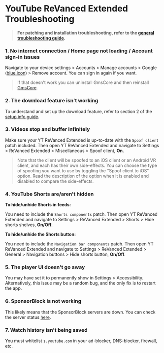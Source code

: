 # **YouTube ReVanced Extended Troubleshooting**


> **For patching and installation troubleshooting, refer to the [general troubleshooting guide](https://github.com/ReVanced-Extended-Community/Community-Guides/blob/main/community-wiki/general-troubleshooting.md).**


### **1. No internet connection / Home page not loading / Account sign-in issues**

Navigate to your device settings > Accounts > Manage accounts > Google ([blue icon](https://imgur.com/a/LXoLCV1)) > Remove account. You can sign in again if you want.

> If that doesn't work you can uninstall GmsCore and then reinstall [GmsCore](https://github.com/ReVanced/GmsCore/releases/latest).




### **2. The download feature isn't working**

To understand and set up the download feature, refer to section 2 of the [setup info guide](https://github.com/ReVanced-Extended-Community/Community-Guides/blob/main/community-wiki/patching%20%26%20setup%20info.md#2-general-info-for-patching-and-feature-setup).




### **3. Videos stop and buffer infinitely**

Make sure your YT ReVanced Extended is up-to-date with the `Spoof client` patch included. Then open YT ReVanced Extended and navigate to Settings > ReVanced Extended > Miscellaneous > Spoof client, **On**. 

> Note that the client will be spoofed to an iOS client or an Android VR client, and each has their own side-effects. You can choose the type of spoofing you want to use by toggling the "Spoof client to iOS" option. Read the description of the option when it is enabled and disabled to compare the side-effects.




### **4. YouTube Shorts are/aren't hidden**

**To hide/unhide Shorts in feeds:**

You need to include the `Shorts components` patch. Then open YT ReVanced Extended and navigate to Settings > ReVanced Extended > Shorts > Hide shorts shelves, **On/Off**.

**To hide/unhide the Shorts button:**

You need to include the `Navigation bar components` patch. Then open YT ReVanced Extended and navigate to Settings > ReVanced Extended > General > Navigation buttons > Hide shorts button, **On/Off**.




### **5. The player UI doesn't go away**

You may have set it to permanently show in Settings > Accessibility. Alternatively, this issue may be a random bug, and the only fix is to restart the app.




### **6. SponsorBlock is not working**

This likely means that the SponsorBlock servers are down. You can check the server status [here](https://status.sponsor.ajay.app/).




### **7. Watch history isn't being saved**

You must whitelist `s.youtube.com` in your ad-blocker, DNS-blocker, firewall, etc.
